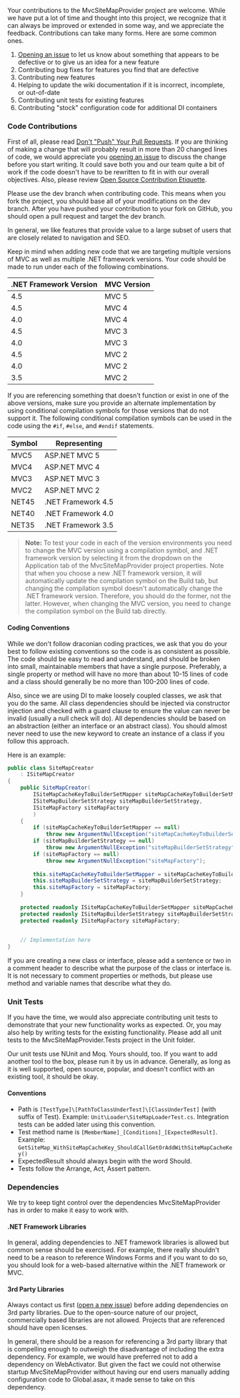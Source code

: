 Your contributions to the MvcSiteMapProvider project are welcome. While we have put a lot of time and thought into this project, we recognize that it can always be improved or extended in some way, and we appreciate the feedback. Contributions can take many forms. Here are some common ones.

1. [Opening an issue](https://github.com/maartenba/MvcSiteMapProvider/issues/new) to let us know about something that appears to be defective or to give us an idea for a new feature
2. Contributing bug fixes for features you find that are defective
3. Contributing new features
4. Helping to update the wiki documentation if it is incorrect, incomplete, or out-of-date
5. Contributing unit tests for existing features
6. Contributing "stock" configuration code for additional DI containers

### Code Contributions

First of all, please read [Don't "Push" Your Pull Requests](http://www.igvita.com/2011/12/19/dont-push-your-pull-requests/). If you are thinking of making a change that will probably result in more than 20 changed lines of code, we would appreciate you [opening an issue](https://github.com/maartenba/MvcSiteMapProvider/issues/new) to discuss the change before you start writing. It could save both you and our team quite a bit of work if the code doesn't have to be rewritten to fit in with our overall objectives. Also, please review [Open Source Contribution Etiquette](http://tirania.org/blog/archive/2010/Dec-31.html).

Please use the dev branch when contributing code. This means when you fork the project, you should base all of your modifications on the dev branch. After you have pushed your contribution to your fork on GitHub, you should open a pull request and target the dev branch.

In general, we like features that provide value to a large subset of users that are closely related to navigation and SEO.

Keep in mind when adding new code that we are targeting multiple versions of MVC as well as multiple .NET framework versions. Your code should be made to run under each of the following combinations.

.NET Framework Version | MVC Version
---------------------- | -----------
4.5 | MVC 5
4.5 | MVC 4
4.0 | MVC 4
4.5 | MVC 3
4.0 | MVC 3
4.5 | MVC 2
4.0 | MVC 2
3.5 | MVC 2

If you are referencing something that doesn't function or exist in one of the above versions, make sure you provide an alternate implementation by using conditional compilation symbols for those versions that do not support it. The following conditional compilation symbols can be used in the code using the `#if`, `#else`, and `#endif` statements.

Symbol | Representing
------ | ------------
MVC5 | ASP.NET MVC 5
MVC4 | ASP.NET MVC 4
MVC3 | ASP.NET MVC 3
MVC2 | ASP.NET MVC 2
NET45 | .NET Framework 4.5
NET40 | .NET Framework 4.0
NET35 | .NET Framework 3.5

> **Note:** To test your code in each of the version environments you need to change the MVC version using a compilation symbol, and .NET framework version by selecting it from the dropdown on the Application tab of the MvcSiteMapProvider project properties. Note that when you choose a new .NET framework version, it will automatically update the compilation symbol on the Build tab, but changing the compilation symbol doesn't automatically change the .NET framework version. Therefore, you should do the former, not the latter. However, when changing the MVC version, you need to change the compilation symbol on the Build tab directly.

#### Coding Conventions 

While we don't follow draconian coding practices, we ask that you do your best to follow existing conventions so the code is as consistent as possible. The code should be easy to read and understand, and should be broken into small, maintainable members that have a single purpose. Preferably, a single property or method will have no more than about 10-15 lines of code and a class should generally be no more than 100-200 lines of code.

Also, since we are using DI to make loosely coupled classes, we ask that you do the same. All class dependencies should be injected via constructor injection and checked with a guard clause to ensure the value can never be invalid (usually a null check will do). All dependencies should be based on an abstraction (either an interface or an abstract class). You should almost never need to use the new keyword to create an instance of a class if you follow this approach.

Here is an example:

```csharp
public class SiteMapCreator 
	: ISiteMapCreator
{
	public SiteMapCreator(
		ISiteMapCacheKeyToBuilderSetMapper siteMapCacheKeyToBuilderSetMapper,
		ISiteMapBuilderSetStrategy siteMapBuilderSetStrategy,
		ISiteMapFactory siteMapFactory
		)
	{
		if (siteMapCacheKeyToBuilderSetMapper == null)
			throw new ArgumentNullException("siteMapCacheKeyToBuilderSetMapper");
		if (siteMapBuilderSetStrategy == null)
			throw new ArgumentNullException("siteMapBuilderSetStrategy");
		if (siteMapFactory == null)
			throw new ArgumentNullException("siteMapFactory");
		
		this.siteMapCacheKeyToBuilderSetMapper = siteMapCacheKeyToBuilderSetMapper;
		this.siteMapBuilderSetStrategy = siteMapBuilderSetStrategy;
		this.siteMapFactory = siteMapFactory;
	}
	
	protected readonly ISiteMapCacheKeyToBuilderSetMapper siteMapCacheKeyToBuilderSetMapper;
	protected readonly ISiteMapBuilderSetStrategy siteMapBuilderSetStrategy;
	protected readonly ISiteMapFactory siteMapFactory;

	
	// Implementation here
}
```

If you are creating a new class or interface, please add a sentence or two in a comment header to describe what the purpose of the class or interface is. It is not necessary to comment properties or methods, but please use method and variable names that describe what they do.

### Unit Tests

If you have the time, we would also appreciate contributing unit tests to demonstrate that your new functionality works as expected. Or, you may also help by writing tests for the existing functionality. Please add all unit tests to the MvcSiteMapProvider.Tests project in the Unit folder.

Our unit tests use NUnit and Moq. Yours should, too. If you want to add another tool to the box, please run it by us in advance. Generally, as long as it is well supported, open source, popular, and doesn't conflict with an existing tool, it should be okay.

#### Conventions

- Path is ```[TestType]\[PathToClassUnderTest]\[ClassUnderTest]``` (with suffix of Test). Example: ```Unit\Loader\SiteMapLoaderTest.cs```. Integration tests can be added later using this convention.
- Test method name is ```[MemberName]_[Conditions]_[ExpectedResult]```. Example: ```GetSiteMap_WithSiteMapCacheKey_ShouldCallGetOrAddWithSiteMapCacheKey()```
- ExpectedResult should always begin with the word Should.
- Tests follow the Arrange, Act, Assert pattern.

### Dependencies

We try to keep tight control over the dependencies MvcSiteMapProvider has in order to make it easy to work with. 

#### .NET Framework Libraries

In general, adding dependencies to .NET framework libraries is allowed but common sense should be exercised. For example, there really shouldn't need to be a reason to reference Windows Forms and if you want to do so, you should look for a web-based alternative within the .NET framework or MVC.

#### 3rd Party Libraries

Always contact us first ([open a new issue](https://github.com/maartenba/MvcSiteMapProvider/issues/new)) before adding dependencies on 3rd party libraries. Due to the open-source nature of our project, commercially based libraries are not allowed. Projects that are referenced should have open licenses. 

In general, there should be a reason for referencing a 3rd party library that is compelling enough to outweigh the disadvantage of including the extra dependency. For example, we would have preferred not to add a dependency on WebActivator. But given the fact we could not otherwise startup MvcSiteMapProvider without having our end users manually adding configuration code to Global.asax, it made sense to take on this dependency.